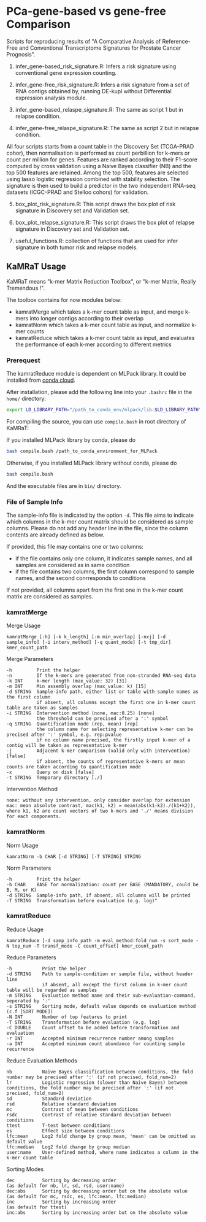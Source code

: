 # PCa-gene-based vs gene-free Comparison

Scripts for reproducing results of "A Comparative Analysis of Reference-Free and Conventional Transcriptome Signatures for Prostate Cancer Prognosis".

1. infer_gene-based_risk_signature.R: Infers a risk signature using conventional gene expression counting. 

2. infer_gene-free_risk_signature.R: Infers a risk signature from a set of RNA contigs obtained by, running DE-kupl without Differential expression analysis module.

3. infer_gene-based_relaspe_signature.R: The same as script 1 but in relapse condition.

4. infer_gene-free_relaspe_signature.R: The same as script 2 but in relapse condition.


All four scripts starts from a count table in the Discovery Set (TCGA-PRAD cohor), then normalisation is performed as count perbillion for k-mers or count per million for genes. Features are ranked according to their F1-score computed by cross validation using a Naive Bayes classifier (NB) and the top 500 features are retained. Among the top 500, features are selected using lasso logistic regression combined with stability selection. The signature is then used to build a predictor in the two independent RNA-seq datasets (ICGC-PRAD and Stelloo cohors) for validation.

5. box_plot_risk_signature.R: This script draws the box plot of risk signature in Discovery set and Validation set.

6. box_plot_relapse_signature.R: This script draws the box plot of relapse signature in Discovery set and Validation set.

7. useful_functions.R: collection of functions that are used for infer signature in both tumor risk and relapse models.


## KaMRaT Usage

KaMRaT means "k-mer Matrix Reduction Toolbox", or "k-mer Matrix, Really Tremendous !".

The toolbox contains for now modules below:

- kamratMerge which takes a k-mer count table as input, and merge k-mers into longer contigs according to their overlap
- kamratNorm which takes a k-mer count table as input, and normalize k-mer counts
- kamratReduce which takes a k-mer count table as input, and evaluates the performance of each k-mer according to different metrics

### Prerequest

The kamratReduce module is dependent on MLPack library. It could be installed from [conda cloud](https://anaconda.org/conda-forge/mlpack).

After installation, please add the following line into your ```.bashrc``` file in the ```home/``` directory:

```bash
export LD_LIBRARY_PATH="/path_to_conda_env/mlpack/lib:$LD_LIBRARY_PATH"
```

For compiling the source, you can use ```compile.bash``` in root directory of KaMRaT:

If you installed MLPack library by conda, please do

```bash
bash compile.bash /path_to_conda_environment_for_MLPack
```
Otherwise, if you installed MLPack library without conda, please do

```bash
bash compile.bash
```

And the executable files are in ```bin/``` directory.

### File of Sample Info

The sample-info file is indicated by the option ```-d```. This file aims to indicate which columns in the k-mer count matrix should be considered as sample columns. Please do not add any header line in the file, since the column contents are already defined as below.

If provided, this file may contains one or two columns:

- if the file contains only one column, it indicates sample names, and all samples are considered as in same condition
- if the file contains two columns, the first column correspond to sample names, and the second conrresponds to conditions

If not provided, all columns apart from the first one in the k-mer count matrix are considered as samples.

### kamratMerge

Merge Usage

```text
kamratMerge [-h] [-k k_length] [-m min_overlap] [-nxj] [-d sample_info] [-i interv_method] [-q quant_mode] [-t tmp_dir] kmer_count_path
```

Merge Parameters

```text
-h         Print the helper
-n         If the k-mers are generated from non-stranded RNA-seq data
-k INT     k-mer length (max_value: 32) [31]
-m INT     Min assembly overlap (max_value: k) [15]
-d STRING  Sample-info path, either list or table with sample names as the first column
           if absent, all columns except the first one in k-mer count table are taken as samples
-i STRING  Intervention method (none, mac:0.25) [none]
           the threshold can be precised after a ':' symbol
-q STRING  Quantification mode (rep, mean) [rep]
           the column name for selecting representative k-mer can be precised after ':' symbol, e.g. rep:pvalue
           if no column name precised, the firstly input k-mer of a contig will be taken as representative k-mer
-j         Adjacent k-mer comparison (valid only with intervention) [false]
           if absent, the counts of representative k-mers or mean counts are taken according to quantification mode
-x         Query on disk [false]
-t STRING  Temporary directory [./]
```

Intervention Method

```text
none: without any intervention, only consider overlap for extension
mac: mean absolute contrast, mac(k1, k2) = mean(abs(k1-k2)./(k1+k2)), where k1, k2 are count vectors of two k-mers and './' means division for each components.
```

### kamratNorm

Norm Usage

```text
kamratNorm -b CHAR [-d STRING] [-T STRING] STRING
```

Norm Parameters

```text
-h         Print the helper
-b CHAR    BASE for normalization: count per BASE (MANDATORY, could be B, M, or K)
-d STRING  Sample-info path, if absent, all columns will be printed
-T STRING  Transformation before evaluation (e.g. log)"
```

### kamratReduce

Reduce Usage

```text
kamratReduce [-d samp_info_path -m eval_method:fold_num -s sort_mode -N top_num -T transf_mode -C count_offset] kmer_count_path
```

Reduce Parameters

```text
-h           Print the helper
-d STRING    Path to sample-condition or sample file, without header line
             if absent, all except the first column in k-mer count table will be regarded as samples
-m STRING    Evaluation method name and their sub-evaluation-command, seperated by ':'
-s STRING    Sorting mode, default value depends on evaluation method (c.f [SORT MODE])
-N INT       Number of top features to print
-T STRING    Transformation before evaluation (e.g. log)
-C DOUBLE    Count offset to be added before transformation and evaluation
-r INT       Accepted minimum recurrence number among samples
-a INT       Accepted minimum count abundance for counting sample recurrence
```

Reduce Evaluation Methods

```text
nb           Naive Bayes classification between conditions, the fold number may be precised after ':' (if not precised, fold_num=2)
lr           Logistic regression (slower than Naive Bayes) between conditions, the fold number may be precised after ':' (if not precised, fold_num=2)
sd           Standard deviation
rsd          Relative standard deviation
mc           Contrast of mean between conditions
rsdc         Contrast of relative standard deviation between conditions
ttest        T-test between conditions
es           Effect size between conditions
lfc:mean     Log2 fold change by group mean, 'mean' can be omitted as default value
lfc:median   Log2 fold change by group median
user:name    User-defined method, where name indicates a column in the k-mer count table
```

Sorting Modes

```text
dec          Sorting by decreasing order                              (as default for nb, lr, sd, rsd, user:name)
dec:abs      Sorting by decreasing order but on the absolute value    (as default for mc, rsdc, es, lfc:mean, lfc:median)
inc          Sorting by increasing order                              (as default for ttest)
inc:abs      Sorting by increasing order but on the absolute value
```
